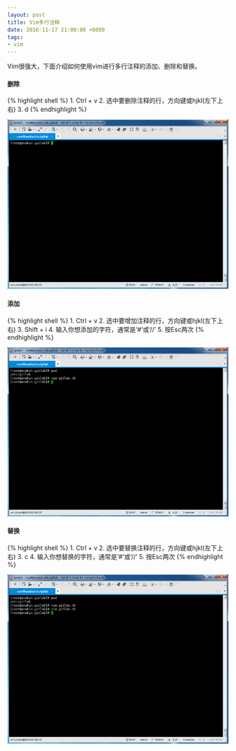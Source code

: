 ```yaml
---
layout: post
title: Vim多行注释
date: 2016-11-17 21:00:00 +0800
tags:
- vim
---
```


Vim很强大，下面介绍如何使用vim进行多行注释的添加、删除和替换。

<h4>删除</h4>
{% highlight shell %}
1. Ctrl + v
2. 选中要删除注释的行，方向键或hjkl(左下上右)
3. d
{% endhighlight %}

![Picture](/assets/201611/vim_d_anno.gif)

<h4>添加</h4>
{% highlight shell %}
1. Ctrl + v
2. 选中要增加注释的行，方向键或hjkl(左下上右)
3. Shift + i
4. 输入你想添加的字符，通常是‘#’或‘//’
5. 按Esc两次
{% endhighlight %}

![Picture](/assets/201611/vim_a_anno.gif)
<h4>替换</h4>
{% highlight shell %}
1. Ctrl + v
2. 选中要替换注释的行，方向键或hjkl(左下上右)
3. c
4. 输入你想替换的字符，通常是‘#’或‘//’
5. 按Esc两次
{% endhighlight %}

![Picture](/assets/201611/vim_rp_anno.gif)
